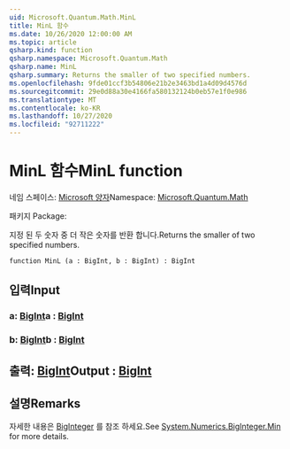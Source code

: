 ```yaml
---
uid: Microsoft.Quantum.Math.MinL
title: MinL 함수
ms.date: 10/26/2020 12:00:00 AM
ms.topic: article
qsharp.kind: function
qsharp.namespace: Microsoft.Quantum.Math
qsharp.name: MinL
qsharp.summary: Returns the smaller of two specified numbers.
ms.openlocfilehash: 9fde01ccf3b54806e21b2e3463bd1a4d09d4576d
ms.sourcegitcommit: 29e0d88a30e4166fa580132124b0eb57e1f0e986
ms.translationtype: MT
ms.contentlocale: ko-KR
ms.lasthandoff: 10/27/2020
ms.locfileid: "92711222"
---
```

# <a name="minl-function"></a><span data-ttu-id="2c8d8-102">MinL 함수</span><span class="sxs-lookup"><span data-stu-id="2c8d8-102">MinL function</span></span>

<span data-ttu-id="2c8d8-103">네임 스페이스: [Microsoft 양자](xref:Microsoft.Quantum.Math)</span><span class="sxs-lookup"><span data-stu-id="2c8d8-103">Namespace: [Microsoft.Quantum.Math](xref:Microsoft.Quantum.Math)</span></span>

<span data-ttu-id="2c8d8-104">패키지 [](https://nuget.org/packages/)</span><span class="sxs-lookup"><span data-stu-id="2c8d8-104">Package: [](https://nuget.org/packages/)</span></span>


<span data-ttu-id="2c8d8-105">지정 된 두 숫자 중 더 작은 숫자를 반환 합니다.</span><span class="sxs-lookup"><span data-stu-id="2c8d8-105">Returns the smaller of two specified numbers.</span></span>

```qsharp
function MinL (a : BigInt, b : BigInt) : BigInt
```


## <a name="input"></a><span data-ttu-id="2c8d8-106">입력</span><span class="sxs-lookup"><span data-stu-id="2c8d8-106">Input</span></span>

### <a name="a--bigint"></a><span data-ttu-id="2c8d8-107">a: [BigInt](xref:microsoft.quantum.lang-ref.bigint)</span><span class="sxs-lookup"><span data-stu-id="2c8d8-107">a : [BigInt](xref:microsoft.quantum.lang-ref.bigint)</span></span>




### <a name="b--bigint"></a><span data-ttu-id="2c8d8-108">b: [BigInt](xref:microsoft.quantum.lang-ref.bigint)</span><span class="sxs-lookup"><span data-stu-id="2c8d8-108">b : [BigInt](xref:microsoft.quantum.lang-ref.bigint)</span></span>





## <a name="output--bigint"></a><span data-ttu-id="2c8d8-109">출력: [BigInt](xref:microsoft.quantum.lang-ref.bigint)</span><span class="sxs-lookup"><span data-stu-id="2c8d8-109">Output : [BigInt](xref:microsoft.quantum.lang-ref.bigint)</span></span>



## <a name="remarks"></a><span data-ttu-id="2c8d8-110">설명</span><span class="sxs-lookup"><span data-stu-id="2c8d8-110">Remarks</span></span>

<span data-ttu-id="2c8d8-111">자세한 내용은 [BigInteger](https://docs.microsoft.com/dotnet/api/system.numerics.biginteger.min) 를 참조 하세요.</span><span class="sxs-lookup"><span data-stu-id="2c8d8-111">See [System.Numerics.BigInteger.Min](https://docs.microsoft.com/dotnet/api/system.numerics.biginteger.min) for more details.</span></span>